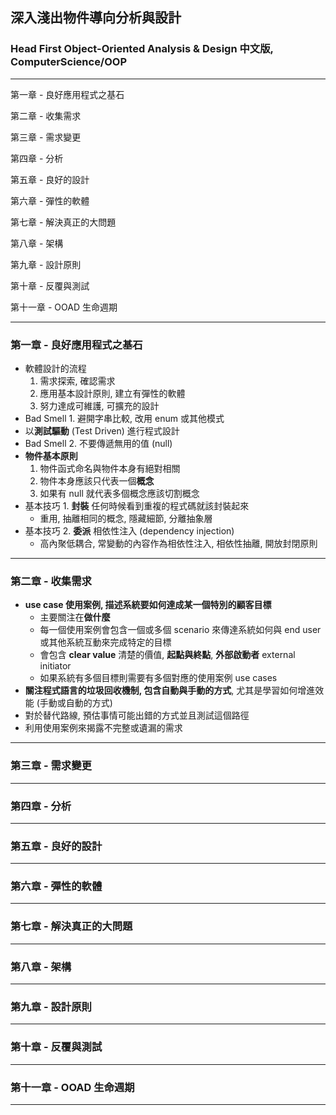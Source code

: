 ## 深入淺出物件導向分析與設計

### Head First Object-Oriented Analysis & Design 中文版, ComputerScience/OOP

---

第一章 - 良好應用程式之基石

第二章 - 收集需求

第三章 - 需求變更

第四章 - 分析

第五章 - 良好的設計

第六章 - 彈性的軟體

第七章 - 解決真正的大問題

第八章 - 架構

第九章 - 設計原則

第十章 - 反覆與測試

第十一章 - OOAD 生命週期

---

### 第一章 - 良好應用程式之基石

- 軟體設計的流程
  1. 需求探索, 確認需求
  2. 應用基本設計原則, 建立有彈性的軟體
  3. 努力達成可維護, 可擴充的設計
- Bad Smell 1. 避開字串比較, 改用 enum 或其他模式
- 以**測試驅動** (Test Driven) 進行程式設計
- Bad Smell 2. 不要傳遞無用的值 (null)
- **物件基本原則**
  1. 物件函式命名與物件本身有絕對相關
  2. 物件本身應該只代表一個**概念**
  3. 如果有 null 就代表多個概念應該切割概念
- 基本技巧 1. **封裝** 任何時候看到重複的程式碼就該封裝起來
  - 重用, 抽離相同的概念, 隱藏細節, 分離抽象層
- 基本技巧 2. **委派** 相依性注入 (dependency injection)
  - 高內聚低耦合, 常變動的內容作為相依性注入, 相依性抽離, 開放封閉原則

---

### 第二章 - 收集需求

- **use case 使用案例, 描述系統要如何達成某一個特別的顧客目標**
  - 主要關注在**做什麼**
  - 每一個使用案例會包含一個或多個 scenario 來傳達系統如何與 end user 或其他系統互動來完成特定的目標
  - 會包含 **clear value** 清楚的價值, **起點與終點**, **外部啟動者** external initiator
  - 如果系統有多個目標則需要有多個對應的使用案例 use cases
- **關注程式語言的垃圾回收機制, 包含自動與手動的方式**, 尤其是學習如何增進效能 (手動或自動的方式)
- 對於替代路線, 預估事情可能出錯的方式並且測試這個路徑
- 利用使用案例來揭露不完整或遺漏的需求

---

### 第三章 - 需求變更

---

### 第四章 - 分析

---

### 第五章 - 良好的設計

---

### 第六章 - 彈性的軟體

---

### 第七章 - 解決真正的大問題

---

### 第八章 - 架構

---

### 第九章 - 設計原則

---

### 第十章 - 反覆與測試

---

### 第十一章 - OOAD 生命週期

---
